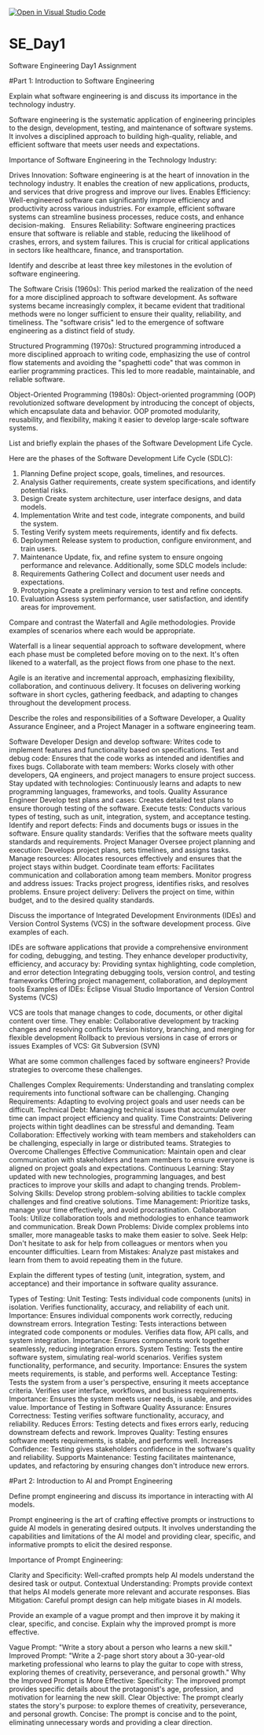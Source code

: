 [![Open in Visual Studio Code](https://classroom.github.com/assets/open-in-vscode-2e0aaae1b6195c2367325f4f02e2d04e9abb55f0b24a779b69b11b9e10269abc.svg)](https://classroom.github.com/online_ide?assignment_repo_id=15576717&assignment_repo_type=AssignmentRepo)
# SE_Day1
Software Engineering Day1 Assignment

#Part 1: Introduction to Software Engineering

Explain what software engineering is and discuss its importance in the technology industry.

Software engineering is the systematic application of engineering principles to the design, development, testing, and maintenance of software systems. It involves a disciplined approach to building high-quality, reliable, and efficient software that meets user needs and expectations. 


Importance of Software Engineering in the Technology Industry:

Drives Innovation: Software engineering is at the heart of innovation in the technology industry. It enables the creation of new applications, products, and services that drive progress and improve our lives. 
Enables Efficiency: Well-engineered software can significantly improve efficiency and productivity across various industries. For example, efficient software systems can streamline business processes, reduce costs, and enhance decision-making.   
Ensures Reliability: Software engineering practices ensure that software is reliable and stable, reducing the likelihood of crashes, errors, and system failures. This is crucial for critical applications in sectors like healthcare, finance, and transportation.   


Identify and describe at least three key milestones in the evolution of software engineering.

The Software Crisis (1960s): This period marked the realization of the need for a more disciplined approach to software development. As software systems became increasingly complex, it became evident that traditional methods were no longer sufficient to ensure their quality, reliability, and timeliness. The "software crisis" led to the emergence of software engineering as a distinct field of study.

Structured Programming (1970s): Structured programming introduced a more disciplined approach to writing code, emphasizing the use of control flow statements and avoiding the "spaghetti code" that was common in earlier programming practices. This led to more readable, maintainable, and reliable software.

Object-Oriented Programming (1980s): Object-oriented programming (OOP) revolutionized software development by introducing the concept of objects, which encapsulate data and behavior. OOP promoted modularity, reusability, and flexibility, making it easier to develop large-scale software systems.


List and briefly explain the phases of the Software Development Life Cycle.

Here are the phases of the Software Development Life Cycle (SDLC):
1. Planning
Define project scope, goals, timelines, and resources.
2. Analysis
Gather requirements, create system specifications, and identify potential risks.
3. Design
Create system architecture, user interface designs, and data models.
4. Implementation
Write and test code, integrate components, and build the system.
5. Testing
Verify system meets requirements, identify and fix defects.
6. Deployment
Release system to production, configure environment, and train users.
7. Maintenance
Update, fix, and refine system to ensure ongoing performance and relevance.
Additionally, some SDLC models include:
8. Requirements Gathering
Collect and document user needs and expectations.
9. Prototyping
Create a preliminary version to test and refine concepts.
10. Evaluation
Assess system performance, user satisfaction, and identify areas for improvement.


Compare and contrast the Waterfall and Agile methodologies. Provide examples of scenarios where each would be appropriate.

Waterfall is a linear sequential approach to software development, where each phase must be completed before moving on to the next. It's often likened to a waterfall, as the project flows from one phase to the next.   

Agile is an iterative and incremental approach, emphasizing flexibility, collaboration, and continuous delivery. It focuses on delivering working software in short cycles, gathering feedback, and adapting to changes throughout the development process.   


Describe the roles and responsibilities of a Software Developer, a Quality Assurance Engineer, and a Project Manager in a software engineering team.

Software Developer
Design and develop software: Writes code to implement features and functionality based on specifications.
Test and debug code: Ensures that the code works as intended and identifies and fixes bugs.
Collaborate with team members: Works closely with other developers, QA engineers, and project managers to ensure project success.
Stay updated with technologies: Continuously learns and adapts to new programming languages, frameworks, and tools.
Quality Assurance Engineer
Develop test plans and cases: Creates detailed test plans to ensure thorough testing of the software.
Execute tests: Conducts various types of testing, such as unit, integration, system, and acceptance testing.
Identify and report defects: Finds and documents bugs or issues in the software.
Ensure quality standards: Verifies that the software meets quality standards and requirements.
Project Manager
Oversee project planning and execution: Develops project plans, sets timelines, and assigns tasks.
Manage resources: Allocates resources effectively and ensures that the project stays within budget.
Coordinate team efforts: Facilitates communication and collaboration among team members.
Monitor progress and address issues: Tracks project progress, identifies risks, and resolves problems.
Ensure project delivery: Delivers the project on time, within budget, and to the desired quality standards.


Discuss the importance of Integrated Development Environments (IDEs) and Version Control Systems (VCS) in the software development process. Give examples of each.

IDEs are software applications that provide a comprehensive environment for coding, debugging, and testing. They enhance developer productivity, efficiency, and accuracy by:
Providing syntax highlighting, code completion, and error detection
Integrating debugging tools, version control, and testing frameworks
Offering project management, collaboration, and deployment tools
Examples of IDEs:
Eclipse
Visual Studio
Importance of Version Control Systems (VCS)

VCS are tools that manage changes to code, documents, or other digital content over time. They enable:
Collaborative development by tracking changes and resolving conflicts
Version history, branching, and merging for flexible development
Rollback to previous versions in case of errors or issues
Examples of VCS:
Git
Subversion (SVN)


What are some common challenges faced by software engineers? Provide strategies to overcome these challenges.

Challenges
Complex Requirements: Understanding and translating complex requirements into functional software can be challenging.
Changing Requirements: Adapting to evolving project goals and user needs can be difficult.
Technical Debt: Managing technical issues that accumulate over time can impact project efficiency and quality.
Time Constraints: Delivering projects within tight deadlines can be stressful and demanding.
Team Collaboration: Effectively working with team members and stakeholders can be challenging, especially in large or distributed teams.
Strategies to Overcome Challenges
Effective Communication: Maintain open and clear communication with stakeholders and team members to ensure everyone is aligned on project goals and expectations.
Continuous Learning: Stay updated with new technologies, programming languages, and best practices to improve your skills and adapt to changing trends.
Problem-Solving Skills: Develop strong problem-solving abilities to tackle complex challenges and find creative solutions.
Time Management: Prioritize tasks, manage your time effectively, and avoid procrastination.
Collaboration Tools: Utilize collaboration tools and methodologies to enhance teamwork and communication.
Break Down Problems: Divide complex problems into smaller, more manageable tasks to make them easier to solve.
Seek Help: Don't hesitate to ask for help from colleagues or mentors when you encounter difficulties.
Learn from Mistakes: Analyze past mistakes and learn from them to avoid repeating them in the future.


Explain the different types of testing (unit, integration, system, and acceptance) and their importance in software quality assurance.

Types of Testing:
Unit Testing:
Tests individual code components (units) in isolation.
Verifies functionality, accuracy, and reliability of each unit.
Importance: Ensures individual components work correctly, reducing downstream errors.
Integration Testing:
Tests interactions between integrated code components or modules.
Verifies data flow, API calls, and system integration.
Importance: Ensures components work together seamlessly, reducing integration errors.
System Testing:
Tests the entire software system, simulating real-world scenarios.
Verifies system functionality, performance, and security.
Importance: Ensures the system meets requirements, is stable, and performs well.
Acceptance Testing:
Tests the system from a user's perspective, ensuring it meets acceptance criteria.
Verifies user interface, workflows, and business requirements.
Importance: Ensures the system meets user needs, is usable, and provides value.
Importance of Testing in Software Quality Assurance:
Ensures Correctness: Testing verifies software functionality, accuracy, and reliability.
Reduces Errors: Testing detects and fixes errors early, reducing downstream defects and rework.
Improves Quality: Testing ensures software meets requirements, is stable, and performs well.
Increases Confidence: Testing gives stakeholders confidence in the software's quality and reliability.
Supports Maintenance: Testing facilitates maintenance, updates, and refactoring by ensuring changes don't introduce new errors.


#Part 2: Introduction to AI and Prompt Engineering


Define prompt engineering and discuss its importance in interacting with AI models.

Prompt engineering is the art of crafting effective prompts or instructions to guide AI models in generating desired outputs. It involves understanding the capabilities and limitations of the AI model and providing clear, specific, and informative prompts to elicit the desired response.

Importance of Prompt Engineering:

Clarity and Specificity: Well-crafted prompts help AI models understand the desired task or output.
Contextual Understanding: Prompts provide context that helps AI models generate more relevant and accurate responses.
Bias Mitigation: Careful prompt design can help mitigate biases in AI models.


Provide an example of a vague prompt and then improve it by making it clear, specific, and concise. Explain why the improved prompt is more effective.

Vague Prompt:
"Write a story about a person who learns a new skill."
Improved Prompt:
"Write a 2-page short story about a 30-year-old marketing professional who learns to play the guitar to cope with stress, exploring themes of creativity, perseverance, and personal growth."
Why the Improved Prompt is More Effective:
Specificity: The improved prompt provides specific details about the protagonist's age, profession, and motivation for learning the new skill.
Clear Objective: The prompt clearly states the story's purpose: to explore themes of creativity, perseverance, and personal growth.
Concise: The prompt is concise and to the point, eliminating unnecessary words and providing a clear direction.
